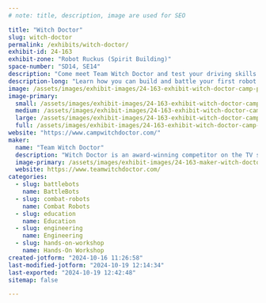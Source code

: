 ```yaml
---
# note: title, description, image are used for SEO

title: "Witch Doctor"
slug: witch-doctor
permalink: /exhibits/witch-doctor/
exhibit-id: 24-163
exhibit-zone: "Robot Ruckus (Spirit Building)"
space-number: "SD14, SE14"
description: "Come meet Team Witch Doctor and test your driving skills in a real robot battle!"
description-long: "Learn how you can build and battle your first robot with Camp Witch Doctor here at Maker Faire Orlando! We will be demoing our new robot kits all weekend, with TEN unique designs. Stop by and try your hand at driving a combat robot! Members of Team Witch Doctor will be also be available to meet and greet. Come say hello!"
image: /assets/images/exhibit-images/24-163-exhibit-witch-doctor-camp-promo-h2-2958-large.jpg
image-primary: 
  small: /assets/images/exhibit-images/24-163-exhibit-witch-doctor-camp-promo-h2-2958-small.jpg
  medium: /assets/images/exhibit-images/24-163-exhibit-witch-doctor-camp-promo-h2-2958-medium.jpg
  large: /assets/images/exhibit-images/24-163-exhibit-witch-doctor-camp-promo-h2-2958-large.jpg
  full: /assets/images/exhibit-images/24-163-exhibit-witch-doctor-camp-promo-h2-2958-full.jpg
website: "https://www.campwitchdoctor.com/"
maker: 
  name: "Team Witch Doctor"
  description: "Witch Doctor is an award-winning competitor on the TV show BattleBots. It weighs 250 pounds, and battles with its dual skull-shaped disks spinning at over 200 miles per hour! Witch Doctor has been a 2x BattleBots World Championship Finalist, 2x BattleBots Bounty Hunter Champion, BattleBots Golden Bolt Finalist, and BattleBots All-Stars Champion. Team Witch Doctor is a fan-favorite known for competing in their custom-made skeleton jackets and top hats. The South Florida team is an avid advocate of robotics education through combat robotics, and their Witch Doctor Junior educational program includes free YouTube video lessons to help new builders get started. You can learn more at www.teamwitchdoctor.com."
  image-primary: /assets/images/exhibit-images/24-163-maker-witch-doctor-bb2022-witch-doctor-team-sm-medium.jpg
  website: https://www.teamwitchdoctor.com/
categories: 
  - slug: battlebots
    name: BattleBots
  - slug: combat-robots
    name: Combat Robots
  - slug: education
    name: Education
  - slug: engineering
    name: Engineering
  - slug: hands-on-workshop
    name: Hands-On Workshop
created-jotform: "2024-10-16 11:26:58"
last-modified-jotform: "2024-10-19 12:14:34"
last-exported: "2024-10-19 12:42:48"
sitemap: false

---
```

